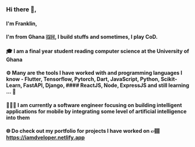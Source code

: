 ### Hi there 👋,
#### I'm Franklin, 
#### I'm from Ghana 🇬🇭, I build stuffs and sometimes, I play CoD.


#### 🎓 I am a final year student reading computer science at the University of Ghana

#### ⚙️ Many are the tools I have worked with and programming languages I know - Flutter, Tensorflow, Pytorch, Dart, JavaScript, Python, Scikit-Learn, FastAPI, Django, #### ReactJS, Node, ExpressJS and still learning ... 🙂

#### 👷🏽‍♂️ I am currently a software engineer focusing on building intelligent applications for mobile by integrating some level of artificial intelligence into them


#### 🌐 Do check out my portfolio for projects I have worked on 👉🏽 https://iamdveloper.netlify.app


<!--
**franklinosei/franklinosei** is a ✨ _special_ ✨ repository because its `README.md` (this file) appears on your GitHub profile.

Here are some ideas to get you started:

- 🔭 I’m currently working on ...
- 🌱 I’m currently learning ...
- 👯 I’m looking to collaborate on ...
- 🤔 I’m looking for help with ...
- 💬 Ask me about ...
- 📫 How to reach me: ...
- 😄 Pronouns: ...
- ⚡ Fun fact: ...
-->
